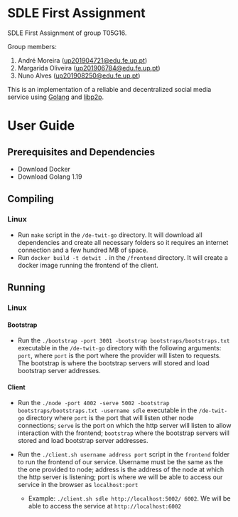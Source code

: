 # SDLE First Assignment
 
SDLE First Assignment of group T05G16.

Group members:

1. André Moreira (up201904721@edu.fe.up.pt)
2. Margarida Oliveira (up201906784@edu.fe.up.pt)
3. Nuno Alves (up201908250@edu.fe.up.pt)

This is an implementation of a reliable and decentralized social media service using [Golang](https://go.dev/) and [libp2p](https://libp2p.io/).

# User Guide

## Prerequisites and Dependencies

- Download Docker
- Download Golang 1.19

## Compiling

### Linux

- Run `make` script in the `/de-twit-go` directory. It will download all dependencies and create all necessary folders so it requires an internet connection and a few hundred MB of space.
- Run `docker build -t detwit .` in the `/frontend` directory. It will create a docker image running the frontend of the client.

## Running

### Linux

#### Bootstrap

- Run the `./bootstrap -port 3001 -bootstrap bootstraps/bootstraps.txt` executable in the `/de-twit-go` directory with the following arguments: `port`, where `port` is the port where the provider will listen to requests. The bootstrap is where the bootstrap servers will stored and load bootstrap server addresses.

#### Client

- Run the `./node -port 4002 -serve 5002 -bootstrap bootstraps/bootstraps.txt -username sdle` executable in the `/de-twit-go` directory where `port` is the port that will listen other node connections; `serve` is the port on which the http server will listen to allow interaction with the frontend; `bootstrap` where the bootstrap servers will stored and load bootstrap server addresses.

- Run the `./client.sh username address port` script in the `frontend` folder to run the frontend of our service. Username must be the same as the the one provided to node; address is the address of the node at which the http server is listening; port is where we will be able to access our service in the browser as `localhost:port`
    - Example: `./client.sh sdle http://localhost:5002/ 6002`. We will be able to access the service at `http://localhost:6002`


